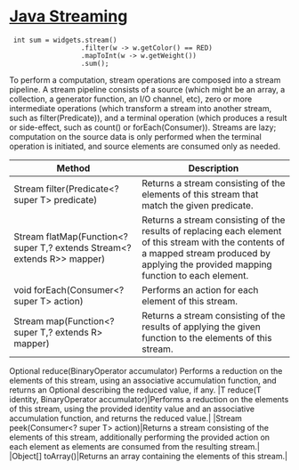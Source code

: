 # [Java Streaming](https://docs.oracle.com/javase/8/docs/api/java/util/stream/Stream.html)
```
 int sum = widgets.stream()
                  .filter(w -> w.getColor() == RED)
                  .mapToInt(w -> w.getWeight())
                  .sum();
```
To perform a computation, stream operations are composed into a stream pipeline. A stream pipeline consists of a source (which might be an array, a collection, a generator function, an I/O channel, etc), zero or more intermediate operations (which transform a stream into another stream, such as filter(Predicate)), and a terminal operation (which produces a result or side-effect, such as count() or forEach(Consumer)). Streams are lazy; computation on the source data is only performed when the terminal operation is initiated, and source elements are consumed only as needed. 

| Method | Description |
|--------|-------------|
| Stream<T> 	filter(Predicate<? super T> predicate) |Returns a stream consisting of the elements of this stream that match the given predicate.|
|<R> Stream<R> 	flatMap(Function<? super T,? extends Stream<? extends R>> mapper)|Returns a stream consisting of the results of replacing each element of this stream with the contents of a mapped stream produced by applying the provided mapping function to each element.|
|void 	forEach(Consumer<? super T> action)|Performs an action for each element of this stream.|
|<R> Stream<R> 	map(Function<? super T,? extends R> mapper)|Returns a stream consisting of the results of applying the given function to the elements of this stream.|
Optional<T> 	reduce(BinaryOperator<T> accumulator)
Performs a reduction on the elements of this stream, using an associative accumulation function, and returns an Optional describing the reduced value, if any.
|T 	reduce(T identity, BinaryOperator<T> accumulator)|Performs a reduction on the elements of this stream, using the provided identity value and an associative accumulation function, and returns the reduced value.|
|Stream<T> 	peek(Consumer<? super T> action)|Returns a stream consisting of the elements of this stream, additionally performing the provided action on each element as elements are consumed from the resulting stream.|
|Object[] 	toArray()|Returns an array containing the elements of this stream.|

